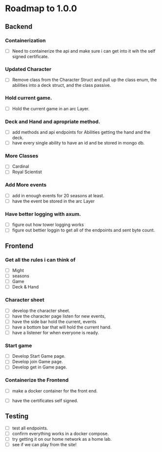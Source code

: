 # Roadmap to 1.0.0 

## Backend

### Containerization
- [ ] Need to containerize the api and make sure i can get into it wih the self signed certificate.

### Updated Character
- [ ] Remove class from the Character Struct and pull up the class enum, the abilities into a deck struct, and the class passive.

### Hold current game.
- [ ] Hold the current game in an arc Layer.

### Deck and Hand and apropriate method.
- [ ] add methods and api endpoints for Abilities getting the hand and the deck.
- [ ] have every single ability to have an id and be stored in mongo db.

### More Classes
- [ ] Cardinal
- [ ] Royal Scientist

### Add More events
- [ ] add in enough events for 20 seasons at least.
- [ ] have the event be stored in the arc Layer

### Have better logging with axum.
- [ ] figure out how tower logging works 
- [ ] figure out bettier loggin to get all of the endpoints and sent byte count.

## Frontend 

### Get all the rules i can think of
- [ ] Might
- [ ] seasons
- [ ] Game
- [ ] Deck & Hand

### Character sheet
- [ ] develop the character sheet.
- [ ] have the character page listen for new events,
- [ ] have the side bar hold the current, events
- [ ] have a bottom bar that will hold the current hand.
- [ ] have a listener for when everyone is ready.

### Start game
- [ ] Develop Start Game page.
- [ ] Develop join Game page.
- [ ] Develop get in Game page.

### Containerize the Frontend
- [ ] make a docker container for the front end.
- [ ] have the certificates self signed.


## Testing
- [ ] test all endpoints.
- [ ] confirm everything works in a docker compose.
- [ ] try getting it on our home network as a home lab.
- [ ] see if we can play from the site!
